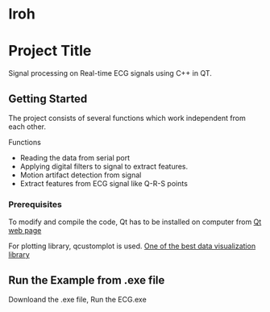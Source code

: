 # Iroh

# Project Title

Signal processing on Real-time ECG signals using C++ in QT.

## Getting Started

The project consists of several functions which work independent from each other.

 Functions
  * Reading the data from serial port 
  * Applying digital filters to signal to extract features. 
  * Motion artifact detection from signal
  * Extract features from ECG signal like Q-R-S points

### Prerequisites

To modify and compile the code, Qt has to be installed on computer from [Qt web page](https://www.qt.io/)

For plotting library, qcustomplot is used.  [One of the best data visualization library](https://www.qcustomplot.com/)

## Run the Example from .exe file

Downloand the .exe file, Run the ECG.exe
